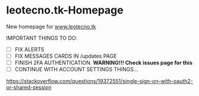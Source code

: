 # leotecno.tk-Homepage
New homepage for www.leotecno.tk

IMPORTANT THINGS TO DO:

- [ ] FIX ALERTS
- [ ] FIX MESSAGES CARDS IN /updates PAGE
- [ ] FINISH 2FA AUTHENTICATION. **WARNING!!! Check issues page for this**
- [ ] CONTINUE WITH ACCOUNT SETTINGS THINGS...

https://stackoverflow.com/questions/19372551/single-sign-on-with-oauth2-or-shared-session
